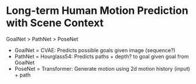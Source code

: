 # Long-term Human Motion Prediction with Scene Context

GoalNet > PathNet > PoseNet
- GoalNet = CVAE: Predicts possible goals given image (sequence?)
- PathNet = Hourglass54: Predicts paths + depth? to goal given goal from GoalNet
- PoseNet = Transformer: Generate motion using 2d motion history (input) + path